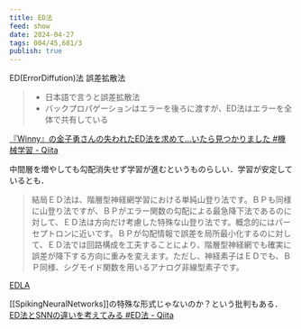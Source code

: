 ```yaml
---
title: ED法
feed: show
date: 2024-04-27
tags: 004/45,681/3
publish: true
---
```

ED(ErrorDiffution)法 誤差拡散法

> - 日本語で言うと誤差拡散法
>- バックプロパゲーションはエラーを後ろに渡すが、ED法はエラーを全体で共有している

[『Winny』の金子勇さんの失われたED法を求めて...いたら見つかりました #機械学習 - Qiita](https://qiita.com/kanekanekaneko/items/901ee2837401750dfdad)

中間層を増やしても勾配消失せず学習が進むというものらしい．学習が安定しているとも．

> 結局ＥＤ法は、階層型神経網学習における単純山登り法です。ＢＰも同様に山登り法ですが、ＢＰがエラー関数の勾配による最急降下法であるのに対して、ＥＤ法は方向だけ考慮した特殊な山登り法です。概念的にはパーセプトロンに近いです。ＢＰが勾配情報で誤差を局所最小化するのに対して、ＥＤ法では回路構成を工夫することにより、階層型神経網でも確実に誤差が降下する方向に重みを変えます。ただし、神経素子はＥＤでも、ＢＰ同様、シグモイド関数を用いるアナログ非線型素子です。

> 

[EDLA](https://web.archive.org/web/19991124023203/http://village.infoweb.ne.jp:80/~fwhz9346/ed.htm)




[[SpikingNeuralNetworks]]の特殊な形式じゃないのか？という批判もある．
[ED法とSNNの違いを考えてみる #ED法 - Qiita](https://qiita.com/obgynengine/items/44e8cfe2bdd25ac49cb3)

